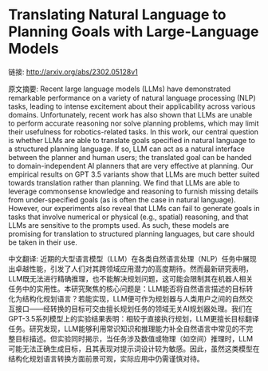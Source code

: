 # Translating Natural Language to Planning Goals with Large-Language Models

链接: http://arxiv.org/abs/2302.05128v1

原文摘要:
Recent large language models (LLMs) have demonstrated remarkable performance
on a variety of natural language processing (NLP) tasks, leading to intense
excitement about their applicability across various domains. Unfortunately,
recent work has also shown that LLMs are unable to perform accurate reasoning
nor solve planning problems, which may limit their usefulness for
robotics-related tasks. In this work, our central question is whether LLMs are
able to translate goals specified in natural language to a structured planning
language. If so, LLM can act as a natural interface between the planner and
human users; the translated goal can be handed to domain-independent AI
planners that are very effective at planning. Our empirical results on GPT 3.5
variants show that LLMs are much better suited towards translation rather than
planning. We find that LLMs are able to leverage commonsense knowledge and
reasoning to furnish missing details from under-specified goals (as is often
the case in natural language). However, our experiments also reveal that LLMs
can fail to generate goals in tasks that involve numerical or physical (e.g.,
spatial) reasoning, and that LLMs are sensitive to the prompts used. As such,
these models are promising for translation to structured planning languages,
but care should be taken in their use.

中文翻译:
近期的大型语言模型（LLM）在各类自然语言处理（NLP）任务中展现出卓越性能，引发了人们对其跨领域应用潜力的高度期待。然而最新研究表明，LLM既无法进行精确推理，也不能解决规划问题，这可能会限制其在机器人相关任务中的实用性。本研究聚焦的核心问题是：LLM能否将自然语言描述的目标转化为结构化规划语言？若能实现，LLM便可作为规划器与人类用户之间的自然交互接口——经转换的目标可交由擅长规划任务的领域无关AI规划器处理。我们在GPT-3.5系列模型上的实验结果表明：相较于直接执行规划，LLM更擅长目标翻译任务。研究发现，LLM能够利用常识知识和推理能力补全自然语言中常见的不完整目标描述。但实验同时揭示，当任务涉及数值或物理（如空间）推理时，LLM可能无法正确生成目标，且其表现对提示词设计较为敏感。因此，虽然这类模型在结构化规划语言转换方面前景可观，实际应用中仍需谨慎对待。  
